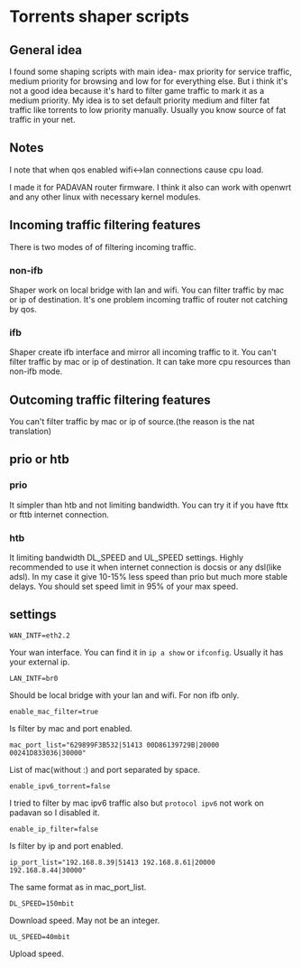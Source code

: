 # Torrents shaper scripts
## General idea
I found some shaping scripts with main idea- max priority for service traffic, medium priority for browsing and low for for everything else. But i think it's not a good idea because it's hard to filter game traffic to mark it as a medium priority. My idea is to set default priority medium and filter fat traffic like torrents to low priority manually. Usually you know source of fat traffic in your net.
## Notes
I note that when qos enabled wifi<->lan connections cause cpu load.

I made it for PADAVAN router firmware. I think it also can work with openwrt and any other linux with necessary kernel modules.
## Incoming traffic filtering features
There is two modes of of filtering incoming traffic.
### non-ifb
Shaper work on local bridge with lan and wifi. You can filter traffic by mac or ip of destination. It's one problem incoming traffic of router not catching by qos.
### ifb
Shaper create ifb interface and mirror all incoming traffic to it. You can't filter traffic by mac or ip of destination. It can take more cpu resources than non-ifb mode.
## Outcoming traffic filtering features
You can't filter traffic by mac or ip of source.(the reason is the nat translation)
## prio or htb
### prio
It simpler than htb and not limiting bandwidth. You can try it if you have fttx or fttb internet connection.
### htb
It limiting bandwidth DL_SPEED and UL_SPEED settings. Highly recommended to use it when internet connection is docsis or any dsl(like adsl). In my case it give 10-15% less speed than prio but much more stable delays. You should set speed limit in 95% of your max speed.
## settings 
```
WAN_INTF=eth2.2
```
Your wan interface. You can find it in ```ip a show``` or ```ifconfig```. Usually it has your external ip.
```
LAN_INTF=br0
```
Should be local bridge with your lan and wifi. For non ifb only.
```
enable_mac_filter=true
```
Is filter by mac and port enabled.
```
mac_port_list="629899F3B532|51413 00D86139729B|20000 00241D833036|30000"
```
List of mac(without :) and port separated by space.
```
enable_ipv6_torrent=false
```
I tried to filter by mac ipv6 traffic also but ```protocol ipv6``` not work on padavan so I disabled it.
```
enable_ip_filter=false
```
Is filter by ip and port enabled.
```
ip_port_list="192.168.8.39|51413 192.168.8.61|20000 192.168.8.44|30000"
```
The same format as in mac_port_list.
```
DL_SPEED=150mbit
```
Download speed. May not be an integer.
```
UL_SPEED=40mbit
```
Upload speed.